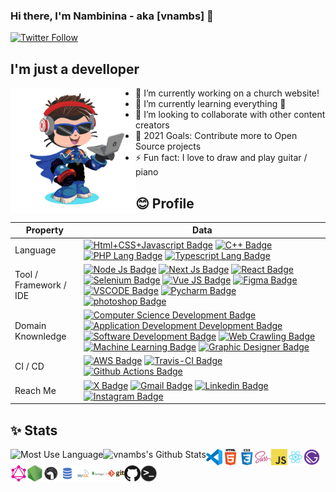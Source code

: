 ### Hi there, I'm Nambinina - aka [vnambs] 👋


[![Twitter Follow](https://img.shields.io/twitter/follow/VoaryNambs?color=1DA1F2&logo=twitter&style=for-the-badge)](https://twitter.com/intent/follow?original_referer=https%3A%2F%2Fgithub.com%2Fvnambs&screen_name=vnambs)

## I'm just a develloper

<img src="https://github.com/vnambs/vnambs/blob/master/my-octocat-1608989195961.png" alt="banner that says Voary Nambinina - software engineer, artificial lover & web developer alongside a cartoon illustration of a developer" align="left" width="200px">



- 🔭 I’m currently working on a church website!
- 🌱 I’m currently learning everything 🤣
- 👯 I’m looking to collaborate with other content creators
- 🥅 2021 Goals: Contribute more to Open Source projects
- ⚡ Fun fact: I love to draw and play guitar / piano



## 😊 Profile
Property                 | Data  
-------------------------|------
Language                 | [![Html+CSS+Javascript Badge](https://img.shields.io/badge/-Javascript-F7DF1E?style=flat&logo=Javascript&logoColor=white)](https://github.com/search?l=Javascript&q=user%3vnambs&type=Repositories) [![C++ Badge](https://img.shields.io/badge/-C%20plus%20plus-00599C?style=flat&logo=C%2B%2B&logoColor=white)](https://github.com/search?l=Cpp&q=user%3vnambs&type=Repositories) [![PHP Lang Badge](https://img.shields.io/badge/-PHP-7377AD?style=flat&logo=php&logoColor=white)](https://github.com/search?l=php&q=user%3vnambs&type=Repositories)  [![Typescript Lang Badge](https://img.shields.io/badge/-Typescript-3178C6?style=flat&logo=typescript&logoColor=white)](https://github.com/search?l=typescript&q=user%3vnambs&type=Repositories)
Tool / Framework / IDE    | [![Node Js Badge](https://img.shields.io/badge/-Node%20Js-339933?style=flat&logo=node.js&logoColor=white)](https://github.com/search?l=node%20js&q=user%3vnambs&type=Repositories) [![Next Js Badge](https://img.shields.io/badge/-Next%20Js-000000?style=flat&logo=next.js&logoColor=white)](https://github.com/search?l=next%20js&q=user%3vnambs&type=Repositories) [![React Badge](https://img.shields.io/badge/-React-61DAFB?style=flat&logo=react&logoColor=white)](https://github.com/search?l=React&q=user%3vnambs&type=Repositories) [![Selenium Badge](https://img.shields.io/badge/-Selenium-43B02A?style=flat&logo=selenium&logoColor=white)](https://github.com/search?l=Selenium&q=user%3vnambs&type=Repositories) [![Vue JS Badge](https://img.shields.io/badge/-Vue%20JS-32475B?style=flat&logo=javascript&logoColor=white)](https://github.com/search?l=Javascript&q=user%3vnambs&type=Repositories) [![Figma Badge](https://img.shields.io/badge/-Figma-9E55F1?style=flat&logo=figma&logoColor=white)](https://www.figma.com/@imranakbar) [![VSCODE Badge](https://img.shields.io/badge/-VS%20Code-007ACC?style=flat&logo=visualstudiocode&logoColor=white)](https://github.com/vnambs) [![Pycharm Badge](https://img.shields.io/badge/-Pycharm-24D38C?style=flat&logo=pycharm&logoColor=white)](https://github.com/search?l=Python&q=user%3vnambs&type=Repositories) [![photoshop Badge](https://img.shields.io/badge/-Photoshop-26C9FF?style=flat&logo=Adobe-Photoshop&logoColor=white)](https://github.com/search?l=html&q=user%3vnambs&type=Repositories)
Domain Knownledge        | [![Computer Science Development Badge](https://img.shields.io/badge/-Computer%20Science-FAB040?style=flat&logoColor=white)](https://github.com/search?q=user%vnambs&type=Repositories) [![Application Development Development Badge](https://img.shields.io/badge/-Application%20Development-4C8CBF?style=flat&logoColor=white)](https://github.com/search?q=user%vnambs&type=Repositories) [![Software Development Badge](https://img.shields.io/badge/-Software%20Development-FF6600?style=flat&logoColor=white)](https://github.com/search?q=user%vnambs&type=Repositories) [![Web Crawling Badge](https://img.shields.io/badge/-Web%20Crawling-036CB5?style=flat&logoColor=white)](https://github.com/search?q=user%vnambs&type=Repositories) [![Machine Learning Badge](https://img.shields.io/badge/-Machine%20Learning-01D277?style=flat&logoColor=white)](https://github.com/search?q=user%vnambs&type=Repositories) [![Graphic Designer Badge](https://img.shields.io/badge/-Graphic%20Designer-9E55F1?style=flat&logoColor=white)](https://github.com/search?q=user%vnambs&type=Repositories)
CI / CD                  | [![AWS Badge](https://img.shields.io/badge/-Amazon%20Web%20Services-2560E0?style=flat&logo=Amazon-web-services&logoColor=white)](https://github.com/search?q=user%vnambs&type=Repositories) [![Travis-CI Badge](https://img.shields.io/badge/-Travis%20CI-3EAAAF?style=flat&logo=Travis-CI&logoColor=white)](https://github.com/search?q=user%vnambs&type=Repositories) [![Github Actions Badge](https://img.shields.io/badge/-Github%20Actions-2088FF?style=flat&logo=Github-Actions&logoColor=white)](https://github.com/search?q=user%vnambs&type=Repositories)
Reach Me                 | [![X Badge](https://img.shields.io/badge/-VoaryNambs-000000?style=flat&logo=x&logoColor=white)](https://twitter.com/VoaryNambs) [![Gmail Badge](https://img.shields.io/badge/-vnambs-e54448?style=flat&logo=Gmail&logoColor=white)](mailto:vnambs@gmail.com) [![Linkedin Badge](https://img.shields.io/badge/-vnambs-blue?style=flat&logo=Linkedin&logoColor=white)](https://www.linkedin.com/in/voary-nambinina-randrianandrasana-877b5a117) [![Instagram Badge](https://img.shields.io/badge/vnambs-ff69b4?style=flat&logo=instagram&logoColor=white)](https://www.instagram.com/vnambs/)




## ✨ Stats
  
<img align="left" alt="Most Use Language" src="https://github-readme-stats.vercel.app/api/top-langs/?username=vnambs&layout=compact&theme=material-palenight"/>
 <img align="left" alt="vnambs's Github Stats" src="https://github-readme-stats.vercel.app/api?username=vnambs&show_icons=true&theme=material-palenight" />



[twitter]: https://twitter.com/VoaryNambs
[instagram]: https://instagram.com/vnambs
[linkedin]: https://linkedin.com/in/voary-nambinina-877b5a117
[webdevplaylist]: https://www.facebook.com/nathvoary/
[jsplaylist]: https://www.facebook.com/nathvoary/
[cssplaylist]: https://www.facebook.com/nathvoary/
[reactplaylist]: https://www.facebook.com/nathvoary/



[<img align="left" alt="Visual Studio Code" width="26px" src="https://raw.githubusercontent.com/github/explore/80688e429a7d4ef2fca1e82350fe8e3517d3494d/topics/visual-studio-code/visual-studio-code.png" />][webdevplaylist]
[<img align="left" alt="HTML5" width="26px" src="https://raw.githubusercontent.com/github/explore/80688e429a7d4ef2fca1e82350fe8e3517d3494d/topics/html/html.png" />][webdevplaylist]
[<img align="left" alt="CSS3" width="26px" src="https://raw.githubusercontent.com/github/explore/80688e429a7d4ef2fca1e82350fe8e3517d3494d/topics/css/css.png" />][cssplaylist]
[<img align="left" alt="Sass" width="26px" src="https://raw.githubusercontent.com/github/explore/80688e429a7d4ef2fca1e82350fe8e3517d3494d/topics/sass/sass.png" />][cssplaylist]
[<img align="left" alt="JavaScript" width="26px" src="https://raw.githubusercontent.com/github/explore/80688e429a7d4ef2fca1e82350fe8e3517d3494d/topics/javascript/javascript.png" />][jsplaylist]
[<img align="left" alt="React" width="26px" src="https://raw.githubusercontent.com/github/explore/80688e429a7d4ef2fca1e82350fe8e3517d3494d/topics/react/react.png" />][reactplaylist]
[<img align="left" alt="Gatsby" width="26px" src="https://raw.githubusercontent.com/github/explore/e94815998e4e0713912fed477a1f346ec04c3da2/topics/gatsby/gatsby.png" />][webdevplaylist]
[<img align="left" alt="GraphQL" width="26px" src="https://raw.githubusercontent.com/github/explore/80688e429a7d4ef2fca1e82350fe8e3517d3494d/topics/graphql/graphql.png" />][webdevplaylist]
[<img align="left" alt="Node.js" width="26px" src="https://raw.githubusercontent.com/github/explore/80688e429a7d4ef2fca1e82350fe8e3517d3494d/topics/nodejs/nodejs.png" />][webdevplaylist]
[<img align="left" alt="Deno" width="26px" src="https://raw.githubusercontent.com/github/explore/361e2821e2dea67711cde99c9c40ed357061cf27/topics/deno/deno.png" />][webdevplaylist]
[<img align="left" alt="SQL" width="26px" src="https://raw.githubusercontent.com/github/explore/80688e429a7d4ef2fca1e82350fe8e3517d3494d/topics/sql/sql.png" />][webdevplaylist]
[<img align="left" alt="MySQL" width="26px" src="https://raw.githubusercontent.com/github/explore/80688e429a7d4ef2fca1e82350fe8e3517d3494d/topics/mysql/mysql.png" />][webdevplaylist]
[<img align="left" alt="MongoDB" width="26px" src="https://raw.githubusercontent.com/github/explore/80688e429a7d4ef2fca1e82350fe8e3517d3494d/topics/mongodb/mongodb.png" />][webdevplaylist]
[<img align="left" alt="Git" width="26px" src="https://raw.githubusercontent.com/github/explore/80688e429a7d4ef2fca1e82350fe8e3517d3494d/topics/git/git.png" />][webdevplaylist]
[<img align="left" alt="GitHub" width="26px" src="https://raw.githubusercontent.com/github/explore/78df643247d429f6cc873026c0622819ad797942/topics/github/github.png" />][webdevplaylist]
[<img align="left" alt="Terminal" width="26px" src="https://raw.githubusercontent.com/github/explore/80688e429a7d4ef2fca1e82350fe8e3517d3494d/topics/terminal/terminal.png" />][webdevplaylist]

<br />
<br />